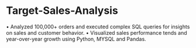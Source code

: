 # Target-Sales-Analysis
• Analyzed 100,000+ orders and executed complex SQL queries for insights on sales and customer behavior. • Visualized sales performance tends and year-over-year growth using Python, MYSQL and Pandas.
